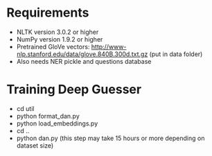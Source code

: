 # Requirements
* NLTK version 3.0.2 or higher
* NumPy version 1.9.2 or higher
* Pretrained GloVe vectors: http://www-nlp.stanford.edu/data/glove.840B.300d.txt.gz (put in data folder)
* Also needs NER pickle and questions database 

# Training Deep Guesser
* cd util
* python format_dan.py
* python load_embeddings.py
* cd ..
* python dan.py (this step may take 15 hours or more depending on dataset size)